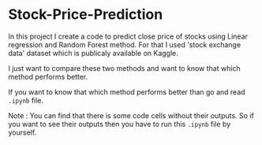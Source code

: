 # Stock-Price-Prediction

In this project I create a code to predict close price of stocks using Linear regression and Random Forest method. For that I used 'stock exchange data' dataset which is publicaly available on Kaggle.

I just want to compare these two methods and want to know that which method performs better.

If you want to know that which method performs better than go and read `.ipynb` file.

Note : You can find that there is some code cells without their outputs. So if you want to see their outputs then you have to run this `.ipynb` file by yourself.
